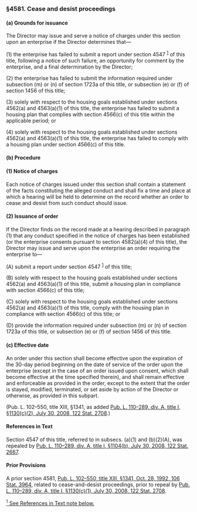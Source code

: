 ### §4581. Cease and desist proceedings ###

[]()

#### (a) Grounds for issuance ####

The Director may issue and serve a notice of charges under this section upon an enterprise if the Director determines that—

[]()

(1) the enterprise has failed to submit a report under section 4547 <sup><a href="#4581_1_target" name="4581_1">1</a></sup> of this title, following a notice of such failure, an opportunity for comment by the enterprise, and a final determination by the Director;

[]()

(2) the enterprise has failed to submit the information required under subsection (m) or (n) of section 1723a of this title, or subsection (e) or (f) of section 1456 of this title;

[]()

(3) solely with respect to the housing goals established under sections 4562(a) and 4563(a)(1) of this title, the enterprise has failed to submit a housing plan that complies with section 4566(c) of this title within the applicable period; or

[]()

(4) solely with respect to the housing goals established under sections 4562(a) and 4563(a)(1) of this title, the enterprise has failed to comply with a housing plan under section 4566(c) of this title.

[]()

#### (b) Procedure ####

[]()

#### (1) Notice of charges ####

Each notice of charges issued under this section shall contain a statement of the facts constituting the alleged conduct and shall fix a time and place at which a hearing will be held to determine on the record whether an order to cease and desist from such conduct should issue.

[]()

#### (2) Issuance of order ####

If the Director finds on the record made at a hearing described in paragraph (1) that any conduct specified in the notice of charges has been established (or the enterprise consents pursuant to section 4582(a)(4) of this title), the Director may issue and serve upon the enterprise an order requiring the enterprise to—

[]()

(A) submit a report under section 4547 <sup><a href="#4581_1_target" name="4581_1">1</a></sup> of this title;

[]()

(B) solely with respect to the housing goals established under sections 4562(a) and 4563(a)(1) of this title, submit a housing plan in compliance with section 4566(c) of this title;

[]()

(C) solely with respect to the housing goals established under sections 4562(a) and 4563(a)(1) of this title, comply with the housing plan in compliance with section 4566(c) of this title; or

[]()

(D) provide the information required under subsection (m) or (n) of section 1723a of this title, or subsection (e) or (f) of section 1456 of this title.

[]()

#### (c) Effective date ####

An order under this section shall become effective upon the expiration of the 30-day period beginning on the date of service of the order upon the enterprise (except in the case of an order issued upon consent, which shall become effective at the time specified therein), and shall remain effective and enforceable as provided in the order, except to the extent that the order is stayed, modified, terminated, or set aside by action of the Director or otherwise, as provided in this subpart.

(Pub. L. 102–550, title XIII, §1341, as added [Pub. L. 110–289, div. A, title I, §1130(c)(2), July 30, 2008, 122 Stat. 2708](/statviewer.htm?volume=122&page=2708).)

#### References in Text ####

Section 4547 of this title, referred to in subsecs. (a)(1) and (b)(2)(A), was repealed by [Pub. L. 110–289, div. A, title I, §1104(b), July 30, 2008, 122 Stat. 2667](/statviewer.htm?volume=122&page=2667).

#### Prior Provisions ####

A prior section 4581, [Pub. L. 102–550, title XIII, §1341, Oct. 28, 1992, 106 Stat. 3964](/statviewer.htm?volume=106&page=3964), related to cease-and-desist proceedings, prior to repeal by [Pub. L. 110–289, div. A, title I, §1130(c)(1), July 30, 2008, 122 Stat. 2708](/statviewer.htm?volume=122&page=2708).

[<sup>1</sup> See References in Text note below.](#4581_1)
